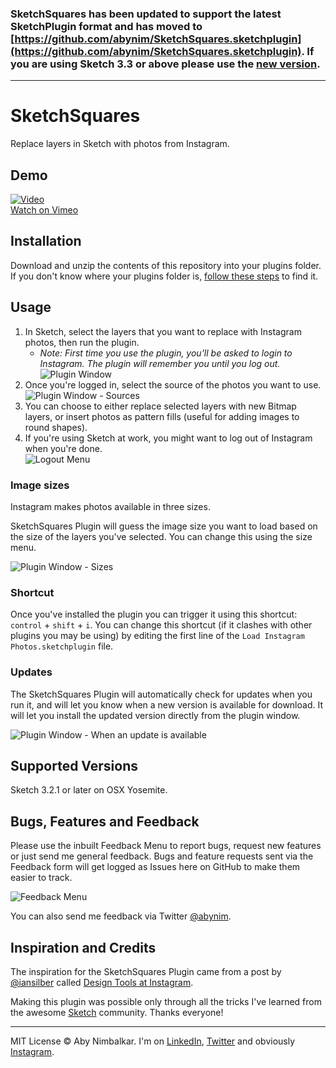 
### SketchSquares has been updated to support the latest SketchPlugin format and has moved to [https://github.com/abynim/SketchSquares.sketchplugin](https://github.com/abynim/SketchSquares.sketchplugin). If you are using **Sketch 3.3** or above please use the [new version](https://github.com/abynim/SketchSquares.sketchplugin).

---

# SketchSquares

Replace layers in Sketch with photos from Instagram.


## Demo

[![Video](https://i.vimeocdn.com/video/501558466.jpg?mw=1920)](https://vimeo.com/115152380)  
[Watch on Vimeo](https://vimeo.com/115152380)


## Installation

Download and unzip the contents of this repository into your plugins folder. If you don't know where your plugins folder is, [follow these steps](http://bohemiancoding.com/sketch/support/developer/01-introduction/01.html) to find it.

## Usage

1. In Sketch, select the layers that you want to replace with Instagram photos, then run the plugin.  
	* _Note: First time you use the plugin, you'll be asked to login to Instagram. The plugin will remember you until you log out._  
![Plugin Window](http://silverux.com/ig-auth/assets/sketchsquares-1a.png)  
2. Once you're logged in, select the source of the photos you want to use.  
![Plugin Window - Sources](http://silverux.com/ig-auth/assets/sketchsquares-3a.png)  
3. You can choose to either replace selected layers with new Bitmap layers, or insert photos as pattern fills (useful for adding images to round shapes).  
4. If you're using Sketch at work, you might want to log out of Instagram when you're done.  
![Logout Menu](http://silverux.com/ig-auth/assets/sketchsquares-4a.png)

### Image sizes

Instagram makes photos available in three sizes.  

SketchSquares Plugin will guess the image size you want to load based on the size of the layers you've selected. You can change this using the size menu.

![Plugin Window - Sizes](http://silverux.com/ig-auth/assets/sketchsquares-2a.png)

### Shortcut

Once you've installed the plugin you can trigger it using this shortcut: `control` + `shift` + `i`. You can change this shortcut (if it clashes with other plugins you may be using) by editing the first line of the `Load Instagram Photos.sketchplugin` file.

### Updates

The SketchSquares Plugin will automatically check for updates when you run it, and will let you know when a new version is available for download. It will let you install the updated version directly from the plugin window.

![Plugin Window - When an update is available](http://silverux.com/ig-auth/assets/sketchsquares-5a.png)


## Supported Versions

Sketch 3.2.1 or later on OSX Yosemite.

## Bugs, Features and Feedback

Please use the inbuilt Feedback Menu to report bugs, request new features or just send me general feedback. Bugs and feature requests sent via the Feedback form will get logged as Issues here on GitHub to make them easier to track.

![Feedback Menu](http://silverux.com/ig-auth/assets/sketchsquares-6a.png)

You can also send me feedback via Twitter [@abynim](http://twitter.com/abynim).

## Inspiration and Credits

The inspiration for the SketchSquares Plugin came from a post by [@iansilber](https://twitter.com/iansilber) called [Design Tools at Instagram](https://medium.com/@iansilber/design-tools-at-instagram-4f5867afa4f4).

Making this plugin was possible only through all the tricks I've learned from the awesome [Sketch](http://www.bohemiancoding.com/sketch/) community. Thanks everyone!

---

MIT License © Aby Nimbalkar. I'm on [LinkedIn](http://tw.linkedin.com/in/abynim/), [Twitter](http://twitter.com/abynim) and obviously [Instagram](http://instagram.com/abynim).
